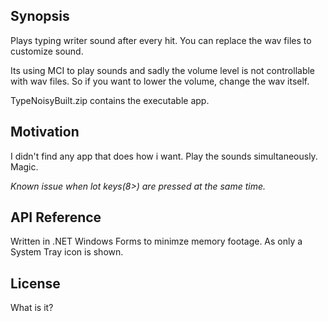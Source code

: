 ## Synopsis

Plays typing writer sound after every hit.
You can replace the wav files to customize sound.

Its using MCI to play sounds and sadly the volume level is not controllable with wav files.
So if you want to lower the volume, change the wav itself.

TypeNoisyBuilt.zip contains the executable app.

## Motivation

I didn't find any app that does how i want.
Play the sounds simultaneously. Magic.

*Known issue when lot keys(8>) are pressed at the same time.*

## API Reference

Written in .NET Windows Forms to minimze memory footage.
As only a System Tray icon is shown.

## License

What is it?
